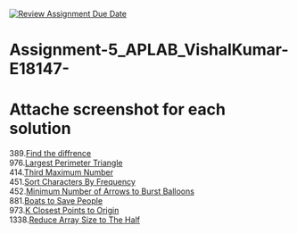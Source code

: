 [![Review Assignment Due Date](https://classroom.github.com/assets/deadline-readme-button-22041afd0340ce965d47ae6ef1cefeee28c7c493a6346c4f15d667ab976d596c.svg)](https://classroom.github.com/a/nzEGLM9o)
# Assignment-5_APLAB_VishalKumar-E18147-
# Attache screenshot for each solution
389.[Find the diffrence](https://leetcode.com/problems/find-the-difference/description/)<br>
976.[Largest Perimeter Triangle](https://leetcode.com/problems/largest-perimeter-triangle/description/)<br>
414.[Third Maximum Number](https://leetcode.com/problems/third-maximum-number/description/)<br>
451.[Sort Characters By Frequency](https://leetcode.com/problems/sort-characters-by-frequency/description/)<br>
452.[Minimum Number of Arrows to Burst Balloons](https://leetcode.com/problems/minimum-number-of-arrows-to-burst-balloons/)<br>
881.[Boats to Save People](https://leetcode.com/problems/boats-to-save-people/description/)<br>
973.[K Closest Points to Origin](https://leetcode.com/problems/k-closest-points-to-origin/description/)<br>
1338.[Reduce Array Size to The Half](https://leetcode.com/problems/reduce-array-size-to-the-half/description/)<br>
